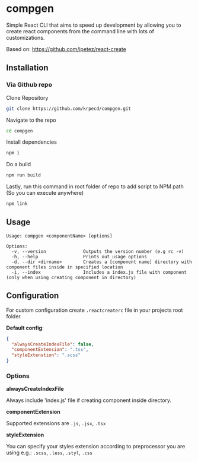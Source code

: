 # compgen
Simple React CLI that aims to speed up development by allowing you to create react components from the command line with lots of customizations.

Based on: https://github.com/ipetez/react-create

## Installation

### Via Github repo
Clone Repository
```bash
git clone https://github.com/krpecd/compgen.git
```
Navigate to the repo
```bash
cd compgen
```
Install dependencies
```bash
npm i
```
Do a build
```bash
npm run build
```
Lastly, run this command in root folder of repo to add script to NPM path (So you can execute anywhere)
```bash
npm link
```

## Usage
    Usage: compgen <componentName> [options]

    Options:
      -v, --version              Outputs the version number (e.g rc -v)
      -h, --help                 Prints out usage options
      -d, --dir <dirname>        Creates a [component name] directory with component files inside in specified location
      -i, --index                Includes a index.js file with component (only when using creating component in directory)
 

## Configuration
For custom configuration create `.reactcreaterc` file in your projects root folder.

**Default config**:
```json
{
  "alwaysCreateIndexFile": false,
  "componentExtension": ".tsx",
  "styleExtenstion": ".scss"
}
```

### Options

**alwaysCreateIndexFile**

Always include 'index.js' file if creating component inside directory.

**componentExtension**

Supported extensions are `.js`, `.jsx`, `.tsx`

**styleExtension**

You can specify your styles extension according to preprocessor you are using e.g.: `.scss`, `.less`, `.styl`, `.css`
